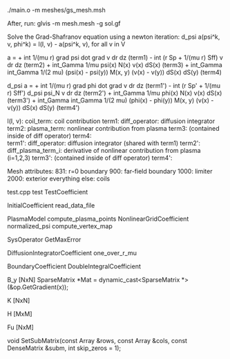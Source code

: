 
./main.o -m meshes/gs_mesh.msh

After, run:
glvis -m mesh.mesh -g sol.gf

Solve the Grad-Shafranov equation using a newton iteration:
d_psi a(psi^k, v, phi^k) = l(I, v) - a(psi^k, v), for all v in V

a = + int 1/(mu r) grad psi dot grad v dr dz  (term1)
    - int (r Sp + 1/(mu r) Sff) v dr dz       (term2)
    + int_Gamma 1/mu psi(x) N(x) v(x) dS(x)   (term3)
    + int_Gamma int_Gamma 1/(2 mu) (psi(x) - psi(y)) M(x, y) (v(x) - v(y)) dS(x) dS(y)  (term4)
   
d_psi a = + int 1/(mu r) grad phi dot grad v dr dz           (term1')
          - int (r Sp' + 1/(mu r) Sff') d_psi psi_N v dr dz  (term2')
          + int_Gamma 1/mu phi(x) N(x) v(x) dS(x)            (term3')
          + int_Gamma int_Gamma 1/(2 mu) (phi(x) - phi(y)) M(x, y) (v(x) - v(y)) dS(x) dS(y)  (term4')
             
l(I, v): coil_term:     coil contribution
term1:   diff_operator: diffusion integrator
term2:   plasma_term:   nonlinear contribution from plasma
term3:   (contained inside of diff operator)
term4:   
term1':  diff_operator:      diffusion integrator (shared with term1)
term2':  diff_plasma_term_i: derivative of nonlinear contribution from plasma (i=1,2,3)
term3':  (contained inside of diff operator)
term4':

Mesh attributes:
831:  r=0 boundary
900:  far-field boundary
1000: limiter
2000: exterior
everything else: coils


test.cpp
test
TestCoefficient

InitialCoefficient
read_data_file

PlasmaModel
compute_plasma_points
NonlinearGridCoefficient
normalized_psi
compute_vertex_map

SysOperator
GetMaxError

DiffusionIntegratorCoefficient
one_over_r_mu


BoundaryCoefficient
DoubleIntegralCoefficient






B_y [NxN]
SparseMatrix *Mat = dynamic_cast<SparseMatrix *>(&op.GetGradient(x));

K [NxN]

H [MxM]

Fu [NxM]



void SetSubMatrix(const Array<int> &rows, const Array<int> &cols, const DenseMatrix &subm, int skip_zeros = 1);